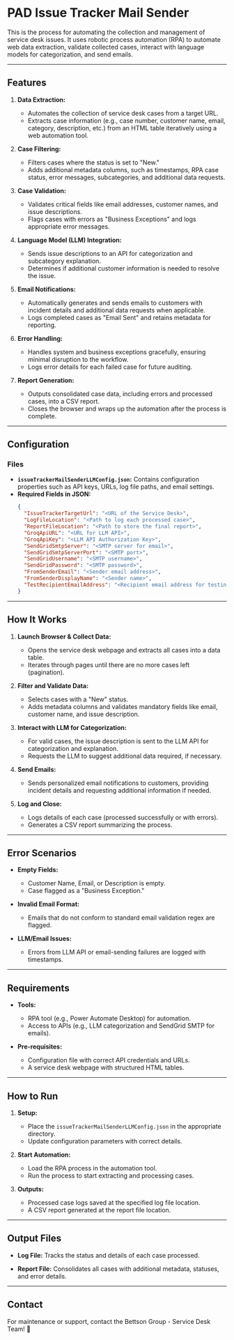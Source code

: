 # PAD Issue Tracker Mail Sender

This is the process for automating the collection and management of service desk issues. It uses robotic process automation (RPA) to automate web data extraction, validate collected cases, interact with language models for categorization, and send emails.

---

## Features

1. **Data Extraction:**
   - Automates the collection of service desk cases from a target URL.
   - Extracts case information (e.g., case number, customer name, email, category, description, etc.) from an HTML table iteratively using a web automation tool.

2. **Case Filtering:**
   - Filters cases where the status is set to "New."
   - Adds additional metadata columns, such as timestamps, RPA case status, error messages, subcategories, and additional data requests.

3. **Case Validation:**
   - Validates critical fields like email addresses, customer names, and issue descriptions.
   - Flags cases with errors as "Business Exceptions" and logs appropriate error messages.

4. **Language Model (LLM) Integration:**
   - Sends issue descriptions to an API for categorization and subcategory explanation.
   - Determines if additional customer information is needed to resolve the issue.

5. **Email Notifications:**
   - Automatically generates and sends emails to customers with incident details and additional data requests when applicable.
   - Logs completed cases as "Email Sent" and retains metadata for reporting.

6. **Error Handling:**
   - Handles system and business exceptions gracefully, ensuring minimal disruption to the workflow.
   - Logs error details for each failed case for future auditing.

7. **Report Generation:**
   - Outputs consolidated case data, including errors and processed cases, into a CSV report.
   - Closes the browser and wraps up the automation after the process is complete.

---

## Configuration

### Files

- **`issueTrackerMailSenderLLMConfig.json`:** Contains configuration properties such as API keys, URLs, log file paths, and email settings.
- **Required Fields in JSON:**
  ```json
  {
    "IssueTrackerTargetUrl": "<URL of the Service Desk>",
    "LogFileLocation": "<Path to log each processed case>",
    "ReportFileLocation": "<Path to store the final report>",
    "GroqApiURL": "<URL for LLM API>",
    "GroqApiKey": "<LLM API Authorization Key>",
    "SendGridSmtpServer": "<SMTP server for email>",
    "SendGridSmtpServerPort": "<SMTP port>",
    "SendGridUsername": "<SMTP username>",
    "SendGridPassword": "<SMTP password>",
    "FromSenderEmail": "<Sender email address>",
    "FromSenderDisplayName": "<Sender name>",
    "TestRecipientEmailAddress": "<Recipient email address for testing>"
  }
  ```

---

## How It Works

1. **Launch Browser & Collect Data:**
   - Opens the service desk webpage and extracts all cases into a data table.
   - Iterates through pages until there are no more cases left (pagination).

2. **Filter and Validate Data:**
   - Selects cases with a "New" status.
   - Adds metadata columns and validates mandatory fields like email, customer name, and issue description.

3. **Interact with LLM for Categorization:**
   - For valid cases, the issue description is sent to the LLM API for categorization and explanation.
   - Requests the LLM to suggest additional data required, if necessary.

4. **Send Emails:**
   - Sends personalized email notifications to customers, providing incident details and requesting additional information if needed.

5. **Log and Close:**
   - Logs details of each case (processed successfully or with errors).
   - Generates a CSV report summarizing the process.

---

## Error Scenarios

- **Empty Fields:**
  - Customer Name, Email, or Description is empty.
  - Case flagged as a "Business Exception."

- **Invalid Email Format:**
  - Emails that do not conform to standard email validation regex are flagged.

- **LLM/Email Issues:**
  - Errors from LLM API or email-sending failures are logged with timestamps.

---

## Requirements

- **Tools:**
  - RPA tool (e.g., Power Automate Desktop) for automation.
  - Access to APIs (e.g., LLM categorization and SendGrid SMTP for emails).

- **Pre-requisites:**
  - Configuration file with correct API credentials and URLs.
  - A service desk webpage with structured HTML tables.

---

## How to Run

1. **Setup:**
   - Place the `issueTrackerMailSenderLLMConfig.json` in the appropriate directory.
   - Update configuration parameters with correct details.

2. **Start Automation:**
   - Load the RPA process in the automation tool.
   - Run the process to start extracting and processing cases.

3. **Outputs:**
   - Processed case logs saved at the specified log file location.
   - A CSV report generated at the report file location.

---

## Output Files

- **Log File:**
  Tracks the status and details of each case processed.

- **Report File:**
  Consolidates all cases with additional metadata, statuses, and error details.

---

## Contact

For maintenance or support, contact the Bettson Group - Service Desk Team! 🚀
